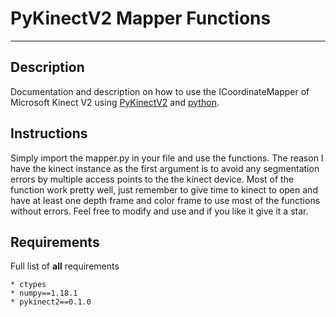 # PyKinectV2 Mapper Functions
***

## Description
Documentation and description on how to use the ICoordinateMapper of Microsoft Kinect V2 using [PyKinectV2](https://github.com/Kinect/PyKinect2) and [python](https://www.python.org).

## Instructions

Simply import the mapper.py in your file and use the functions. The reason I have the 
kinect instance as the first argument is to avoid any segmentation errors by multiple access points to 
the the kinect device. Most of the function work pretty well, just remember to give time to kinect to open 
and have at least one depth frame and color frame to use most of the functions without errors. Feel free to modify and use
and if you like it give it a star.

## Requirements
Full list of **all** requirements
```
* ctypes
* numpy==1.18.1
* pykinect2==0.1.0
```

